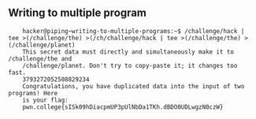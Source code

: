 ## Writing to multiple program
        hacker@piping~writing-to-multiple-programs:~$ /challenge/hack | tee >(/challenge/the) >(/ch/challenge/hack | tee >(/challenge/the) >(/challenge/planet)
        This secret data must directly and simultaneously make it to /challenge/the and 
        /challenge/planet. Don't try to copy-paste it; it changes too fast.
        3793272052508829234
        Congratulations, you have duplicated data into the input of two programs! Here 
        is your flag:
        pwn.college{sISk09hDiacpmUP3pUlNbDa1TKh.dBDO0UDLwgzN0czW}
